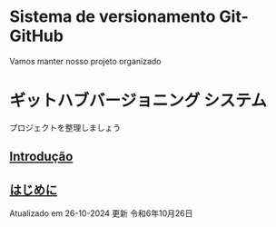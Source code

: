 # Sistema de versionamento Git-GitHub

Vamos manter nosso projeto organizado

# ギットハブバージョニング システム

プロジェクトを整理しましょう

## [Introdução](https://github.com/ghsumiyasu/Git-GitHub/blob/main/README-Git-GitHub-Introducao-br-pt.md)

## [はじめに](https://github.com/ghsumiyasu/Git-GitHub/blob/main/README-Git-GitHub-Introducao-jp.md)

Atualizado em 26-10-2024
更新 令和6年10月26日
